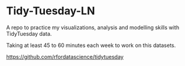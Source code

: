 # Tidy-Tuesday-LN

A repo to practice my visualizations, analysis and modelling skills with TidyTuesday data. 

Taking at least 45 to 60 minutes each week to work on this datasets. 

https://github.com/rfordatascience/tidytuesday

